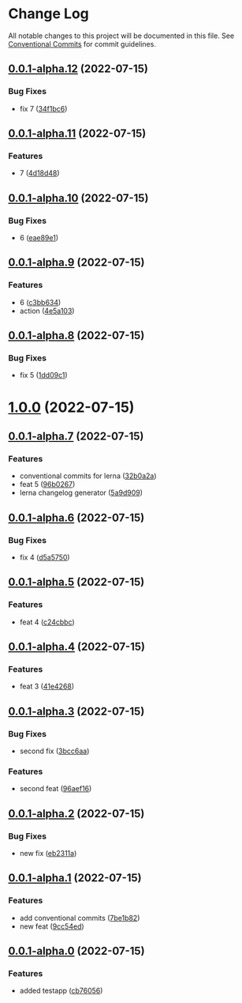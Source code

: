 # Change Log

All notable changes to this project will be documented in this file.
See [Conventional Commits](https://conventionalcommits.org) for commit guidelines.

## [0.0.1-alpha.12](https://github.com/Kedyn/playground/compare/v0.0.1-alpha.11...v0.0.1-alpha.12) (2022-07-15)


### Bug Fixes

* fix 7 ([34f1bc6](https://github.com/Kedyn/playground/commit/34f1bc612e9b2dd52ed95ae96cc0bb4dbb554de4))



## [0.0.1-alpha.11](https://github.com/Kedyn/playground/compare/v0.0.1-alpha.10...v0.0.1-alpha.11) (2022-07-15)


### Features

* 7 ([4d18d48](https://github.com/Kedyn/playground/commit/4d18d48f3f6315898fa7ab3e431b7cee70fc5715))



## [0.0.1-alpha.10](https://github.com/Kedyn/playground/compare/v0.0.1-alpha.9...v0.0.1-alpha.10) (2022-07-15)


### Bug Fixes

* 6 ([eae89e1](https://github.com/Kedyn/playground/commit/eae89e1a2422df6ad6858972962c57d35b4ce182))



## [0.0.1-alpha.9](https://github.com/Kedyn/playground/compare/v0.0.1-alpha.8...v0.0.1-alpha.9) (2022-07-15)


### Features

* 6 ([c3bb634](https://github.com/Kedyn/playground/commit/c3bb63455ecf7a558acdaf763b0000d78ca5dd75))
* action ([4e5a103](https://github.com/Kedyn/playground/commit/4e5a103a35914ede7a471b8a001ee2134d84fed4))



## [0.0.1-alpha.8](https://github.com/Kedyn/playground/compare/v0.0.1-alpha.7...v0.0.1-alpha.8) (2022-07-15)


### Bug Fixes

* fix 5 ([1dd09c1](https://github.com/Kedyn/playground/commit/1dd09c15c66ec59c65cb9fab9d21247a4fe9db3a))



# [1.0.0](https://github.com/Kedyn/playground/compare/v0.0.1-alpha.7...v1.0.0) (2022-07-15)



## [0.0.1-alpha.7](https://github.com/Kedyn/playground/compare/v0.0.1-alpha.6...v0.0.1-alpha.7) (2022-07-15)


### Features

* conventional commits for lerna ([32b0a2a](https://github.com/Kedyn/playground/commit/32b0a2a9d1b16fcb3e030657ea8e3003613541f2))
* feat 5 ([96b0267](https://github.com/Kedyn/playground/commit/96b02678a5fdd3c814bb6a651d5966944093d397))
* lerna changelog generator ([5a9d909](https://github.com/Kedyn/playground/commit/5a9d909265fd02af0a16aca4f98f00301a94ae8c))



## [0.0.1-alpha.6](https://github.com/Kedyn/playground/compare/v0.0.1-alpha.5...v0.0.1-alpha.6) (2022-07-15)


### Bug Fixes

* fix 4 ([d5a5750](https://github.com/Kedyn/playground/commit/d5a5750fb20fc046c658ee7a92cdcff222636143))



## [0.0.1-alpha.5](https://github.com/Kedyn/playground/compare/v0.0.1-alpha.4...v0.0.1-alpha.5) (2022-07-15)


### Features

* feat 4 ([c24cbbc](https://github.com/Kedyn/playground/commit/c24cbbc7e992627a279648798b50e5bf6c030358))



## [0.0.1-alpha.4](https://github.com/Kedyn/playground/compare/v0.0.1-alpha.3...v0.0.1-alpha.4) (2022-07-15)


### Features

* feat 3 ([41e4268](https://github.com/Kedyn/playground/commit/41e42681890c827fb90e402b4098642b4951d4e9))



## [0.0.1-alpha.3](https://github.com/Kedyn/playground/compare/v0.0.1-alpha.2...v0.0.1-alpha.3) (2022-07-15)


### Bug Fixes

* second fix ([3bcc6aa](https://github.com/Kedyn/playground/commit/3bcc6aa1d44e405b53db7780782b3d7087dc2a4c))


### Features

* second feat ([96aef16](https://github.com/Kedyn/playground/commit/96aef16cce03cf488e8639a4c0320399fbb84543))



## [0.0.1-alpha.2](https://github.com/Kedyn/playground/compare/v0.0.1-alpha.1...v0.0.1-alpha.2) (2022-07-15)


### Bug Fixes

* new fix ([eb2311a](https://github.com/Kedyn/playground/commit/eb2311a70dcb3f7555663ae85094c23b973bb3e4))



## [0.0.1-alpha.1](https://github.com/Kedyn/playground/compare/v0.0.1-alpha.0...v0.0.1-alpha.1) (2022-07-15)


### Features

* add conventional commits ([7be1b82](https://github.com/Kedyn/playground/commit/7be1b82ddabea319fc1d26c8898f4d04fa382fb8))
* new feat ([9cc54ed](https://github.com/Kedyn/playground/commit/9cc54ed18a71c97ed6298bbcea65bbffc1981064))



## [0.0.1-alpha.0](https://github.com/Kedyn/playground/compare/cb7605697d99cf43d747340b14b00f4303846059...v0.0.1-alpha.0) (2022-07-15)


### Features

* added testapp ([cb76056](https://github.com/Kedyn/playground/commit/cb7605697d99cf43d747340b14b00f4303846059))
